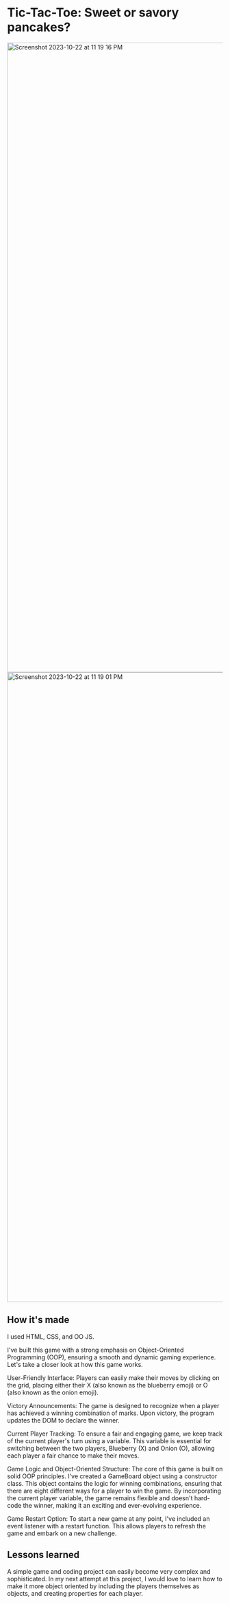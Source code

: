 # Tic-Tac-Toe: Sweet or savory pancakes?
<img width="1466" alt="Screenshot 2023-10-22 at 11 19 16 PM" src="https://github.com/codedbycass/Tic-Tac-Toe/assets/122684139/0897a1b8-a02a-4fee-84d7-1113cd9e7dc5">
<img width="1466" alt="Screenshot 2023-10-22 at 11 19 01 PM" src="https://github.com/codedbycass/Tic-Tac-Toe/assets/122684139/0bb84f7a-a8a6-441c-81e5-7a7f44fb144a">

## How it's made
I used HTML, CSS, and OO JS.

I've built this game with a strong emphasis on Object-Oriented Programming (OOP), ensuring a smooth and dynamic gaming experience. Let's take a closer look at how this game works.

User-Friendly Interface:
Players can easily make their moves by clicking on the grid, placing either their X (also known as the blueberry emoji) or O (also known as the onion emoji). 

Victory Announcements:
The game is designed to recognize when a player has achieved a winning combination of marks. Upon victory, the program updates the DOM to declare the winner. 

Current Player Tracking:
To ensure a fair and engaging game, we keep track of the current player's turn using a variable. This variable is essential for switching between the two players, Blueberry (X) and Onion (O), allowing each player a fair chance to make their moves.

Game Logic and Object-Oriented Structure:
The core of this game is built on solid OOP principles. I've created a GameBoard object using a constructor class. This object contains the logic for winning combinations, ensuring that there are eight different ways for a player to win the game. By incorporating the current player variable, the game remains flexible and doesn't hard-code the winner, making it an exciting and ever-evolving experience.

Game Restart Option:
To start a new game at any point, I've included an event listener with a restart function. This allows players to refresh the game and embark on a new challenge.

## Lessons learned
A simple game and coding project can easily become very complex and sophisticated. In my next attempt at this project, I would love to learn how to make it more object oriented by including the players themselves as objects, and creating properties for each player.
